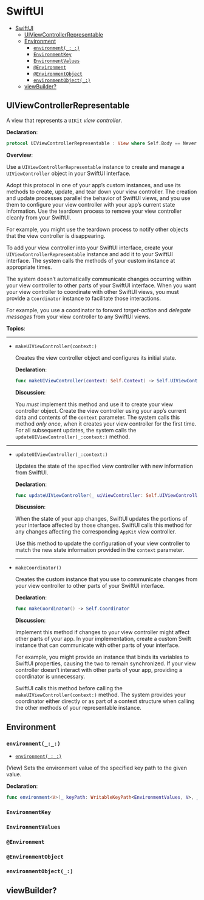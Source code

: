 # SwiftUI

- [SwiftUI](#swiftui)
  - [UIViewControllerRepresentable](#uiviewcontrollerrepresentable)
  - [Environment](#environment)
    - [`environment(_:_:)`](#environment__)
    - [`EnvironmentKey`](#environmentkey)
    - [`EnvironmentValues`](#environmentvalues)
    - [`@Environment`](#environment-1)
    - [`@EnvironmentObject`](#environmentobject)
    - [`environmentObject(_:)`](#environmentobject_)
  - [viewBuilder?](#viewbuilder)

## UIViewControllerRepresentable

A view that represents a `UIKit` *view controller*.

**Declaration**:

```swift
protocol UIViewControllerRepresentable : View where Self.Body == Never
```

**Overview**:

Use a `UIViewControllerRepresentable` instance to create and manage a `UIViewController` object in your SwiftUI interface.

Adopt this protocol in one of your app’s custom instances, and use its methods to create, update, and tear down your view controller. The creation and update processes parallel the behavior of SwiftUI views, and you use them to configure your view controller with your app’s current state information. Use the teardown process to remove your view controller cleanly from your SwiftUI.

For example, you might use the teardown process to notify other objects that the view controller is disappearing.

To add your view controller into your SwiftUI interface, create your `UIViewControllerRepresentable` instance and add it to your SwiftUI interface. The system calls the methods of your custom instance at appropriate times.

The system doesn’t automatically communicate changes occurring within your view controller to other parts of your SwiftUI interface. When you want your view controller to coordinate with other SwiftUI views, you must provide a `Coordinator` instance to facilitate those interactions.

For example, you use a coordinator to forward *target-action* and *delegate messages* from your view controller to any SwiftUI views.

**Topics**:

---

- `makeUIViewController(context:)`

    Creates the view controller object and configures its initial state.

    **Declaration**:

    ```swift
    func makeUIViewController(context: Self.Context) -> Self.UIViewControllerType
    ```

    **Discussion**:

    You *must* implement this method and use it to create your view controller object. Create the view controller using your app’s current data and contents of the `context` parameter. The system calls this method *only once*, when it creates your view controller for the first time. For all subsequent updates, the system calls the `updateUIViewController(_:context:)` method.

---

- `updateUIViewController(_:context:)`

    Updates the state of the specified view controller with new information from SwiftUI.

    **Declaration**:

    ```swift
    func updateUIViewController(_ uiViewController: Self.UIViewControllerType, context: Self.Context)
    ```

    **Discussion**:

    When the state of your app changes, SwiftUI updates the portions of your interface affected by those changes. SwiftUI calls this method for any changes affecting the corresponding `AppKit` view controller.

    Use this method to update the configuration of your view controller to match the new state information provided in the `context` parameter.

    ---

- `makeCoordinator()`

    Creates the custom instance that you use to communicate changes from your view controller to other parts of your SwiftUI interface.

    **Declaration**:

    ```swift
    func makeCoordinator() -> Self.Coordinator
    ```

    **Discussion**:

    Implement this method if changes to your view controller might affect other parts of your app. In your implementation, create a custom Swift instance that can communicate with other parts of your interface.

    For example, you might provide an instance that binds its variables to SwiftUI properties, causing the two to remain synchronized. If your view controller doesn’t interact with other parts of your app, providing a coordinator is unnecessary.

    SwiftUI calls this method before calling the `makeUIViewController(context:)` method. The system provides your coordinator either directly or as part of a context structure when calling the other methods of your representable instance.

## Environment

### `environment(_:_:)`

- [`environment(_:_:)`](https://developer.apple.com/documentation/swiftui/view/environment(_:_:))

(View) Sets the environment value of the specified key path to the given value.

**Declaration**:

```swift
func environment<V>(_ keyPath: WritableKeyPath<EnvironmentValues, V>, _ value: V) -> some View
```

### `EnvironmentKey`

### `EnvironmentValues`

### `@Environment`

### `@EnvironmentObject`

### `environmentObject(_:)`

## viewBuilder?


